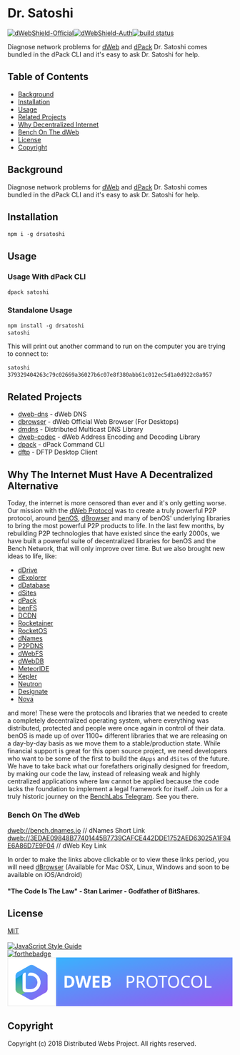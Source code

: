# Dr. Satoshi

[![dWebShield-Official](https://img.shields.io/badge/DWEB-Official-brightgreen.svg)](https://github.com/distributedweb/dweb)[![dWebShield-Auth](https://img.shields.io/badge/DWEB-Network-brightgreen.svg)](https://github.com/distributedweb/dweb)[![build status](http://img.shields.io/travis/distributedweb/drsatoshi.svg?style=flat)](http://travis-ci.org/distributedweb/drsatoshi)
<br>

Diagnose network problems for [dWeb](https://dwebs.io) and [dPack](https://dpack.io) Dr. Satoshi comes bundled in the dPack CLI and it's easy to ask Dr. Satoshi for help.

## Table of Contents

- [Background](#background)
- [Installation](#installation)
- [Usage](#usage)
- [Related Projects](#related-projects)
- [Why Decentralized Internet](#why-the-internet-must-have-a-decentralized-alternative)
- [Bench On The dWeb](#bench-on-the-dweb)
- [License](#license)
- [Copyright](#license)

## Background
Diagnose network problems for [dWeb](https://dwebs.io) and [dPack](https://dpack.io) Dr. Satoshi comes bundled in the dPack CLI and it's easy to ask Dr. Satoshi for help.

## Installation

```
npm i -g drsatoshi
```

## Usage

### Usage With dPack CLI
```
dpack satoshi
```

### Standalone Usage
```
npm install -g drsatoshi
satoshi
```

This will print out another command to run on the computer you are trying to connect to:

```
satoshi 379329404263c79c02669a36027b6c07e8f380abb61c012ec5d1a0d922c8a957
```

## Related Projects
- [dweb-dns](https://github.com/distributedweb/dweb-dns) - dWeb DNS
- [dbrowser](https://github.com/distributedweb/dbrowser) - dWeb Official Web Browser (For Desktops)
- [dmdns](https://github.com/distributedweb/dmdns) - Distributed Multicast DNS Library
- [dweb-codec](https://github.com/distributedweb/dweb-codec) - dWeb Address Encoding and Decoding Library
- [dpack](https://github.com/dpacks/dpack) - dPack Command CLI
- [dftp](https://github.com/distributedweb/dftp) - DFTP Desktop Client


## Why The Internet Must Have A Decentralized Alternative
Today, the internet is more censored than ever and it's only getting worse. Our mission with the [dWeb Protocol](https://github.com/distributedweb/dweb) was to create a truly powerful P2P protocol, around [benOS](https://github.com/benchOS/benos), [dBrowser](https://github.com/benchOS/dbrowser) and many of benOS' underlying libraries to bring the most powerful P2P products to life. In the last few months, by rebuilding P2P technologies that have existed since the early 2000s, we have built a powerful suite of decentralized libraries for benOS and the Bench Network, that will only improve over time. But we also brought new ideas to life, like:

- [dDrive](https://github.com/distributedweb/ddrive)
- [dExplorer](https://github.com/distributedweb/dexplorer)
- [dDatabase](https://github.com/distributedweb/ddatabase)
- [dSites](https://github.com/distributedweb/dsites)
- [dPack](https://github.com/distributedweb/dpack)
- [benFS](https://github.com/benchOS/benfs)
- [DCDN](https://github.com/distributedweb/dcdn)
- [Rocketainer](https://github.com/distributedweb/rocketainer)
- [RocketOS](https://github.com/distributedweb/rocketos)
- [dNames](https://github.com/distributedweb/dnames)
- [P2PDNS](https://github.com/distributedweb/p2pdns)
- [dWebFS](https://github.com/distributedweb/dwebfs)
- [dWebDB](https://github.com/distributedweb/dwebdb)
- [MeteorIDE](https://github.com/distributedweb/meteorIDE)
- [Kepler](https://github.com/benchlab/kepler)
- [Neutron](https://github.com/benchlab/neutron)
- [Designate](https://github.com/benchlab/designate)
- [Nova](https://github.com/benchlab/nova)

and more! These were the protocols and libraries that we needed to create a completely decentralized operating system, where everything was distributed, protected and people were once again in control of their data. benOS is made up of over 1100+ different libraries that we are releasing on a day-by-day basis as we move them to a stable/production state. While financial support is great for this open source project, we need developers who want to be some of the first to build the `dApps` and `dSites` of the future. We have to take back what our forefathers originally designed for freedom, by making our code the law, instead of releasing weak and highly centralized applications where law cannot be applied because the code lacks the foundation to implement a legal framework for itself. Join us for a truly historic journey on the [BenchLabs Telegram](https://t.me/benchlabs). See you there.

### Bench On The dWeb
[dweb://bench.dnames.io](dweb://bench.dnames.io) // dNames Short Link
[dweb://3EDAE09848B77401445B7739CAFCE442DDE1752AED63025A1F94E6A86D7E9F04](dweb://3EDAE09848B77401445B7739CAFCE442DDE1752AED63025A1F94E6A86D7E9F04) // dWeb Key Link

In order to make the links above clickable or to view these links period, you will need [dBrowser](https://github.com/benchOS/dbrowser) (Available for Mac OSX, Linux, Windows and soon to be available on iOS/Android)

#### "The Code Is The Law" - Stan Larimer - Godfather of BitShares.

## License
[MIT](LICENSE)
<br><br>
[![JavaScript Style Guide](https://cdn.rawgit.com/standard/standard/master/badge.svg)](https://github.com/standard/standard)
<br>
[![forthebadge](https://forthebadge.com/images/badges/made-with-javascript.svg)](https://js.distributedwebs.org)
<br>
[![dWebShield](https://github.com/benchlab/dweb-shields/blob/master/shields/dweb-protocol-shield.svg)](https://github.com/distributedweb/dweb)

## Copyright
Copyright (c) 2018 Distributed Webs Project. All rights reserved.
